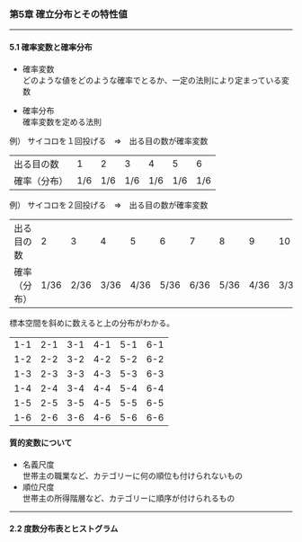 ### 第5章 確立分布とその特性値
---

#### 5.1 確率変数と確率分布  
* 確率変数  
どのような値をどのような確率でとるか、一定の法則により定まっている変数

* 確率分布  
確率変数を定める法則


例）
サイコロを１回投げる　⇒　出る目の数が確率変数

<table>
<tr>
  <td>出る目の数</td><td>1</td><td>2</td><td>3</td><td>4</td><td>5</td><td>6</td>
</tr>
<tr>
  <td>確率（分布）</td><td>1/6</td><td>1/6</td><td>1/6</td><td>1/6</td><td>1/6</td><td>1/6</td>
</tr>
</table>


例）
サイコロを２回投げる　⇒　出る目の数が確率変数

<table>
<tr>
  <td>出る目の数</td><td>2</td><td>3</td><td>4</td><td>5</td><td>6</td><td>7</td><td>8</td><td>9</td><td>10</td><td>11</td><td>12</td>
</tr>
<tr>
  <td>確率（分布）</td><td>1/36</td><td>2/36</td><td>3/36</td><td>4/36</td><td>5/36</td><td>6/36</td><td>5/36</td><td>4/36</td><td>3/36</td><td>2/36</td><td>1/36</td>
</tr>
</table>

標本空間を斜めに数えると上の分布がわかる。

<table>
<tr><td>1-1 </td><td>2-1 </td><td>3-1 </td><td>4-1 </td><td>5-1 </td><td>6-1</td></tr>
<tr><td>1-2 </td><td>2-2 </td><td>3-2 </td><td>4-2 </td><td>5-2 </td><td>6-2</td></tr>
<tr><td>1-3 </td><td>2-3 </td><td>3-3 </td><td>4-3 </td><td>5-3 </td><td>6-3</td></tr>
<tr><td>1-4 </td><td>2-4 </td><td>3-4 </td><td>4-4 </td><td>5-4 </td><td>6-4</td></tr>
<tr><td>1-5 </td><td>2-5 </td><td>3-5 </td><td>4-5 </td><td>5-5 </td><td>6-5</td></tr>
<tr><td>1-6 </td><td>2-6 </td><td>3-6 </td><td>4-6 </td><td>5-6 </td><td>6-6</td></tr>
</table>



#### 質的変数について  
* 名義尺度  
世帯主の職業など、カテゴリーに何の順位も付けられないもの  
* 順位尺度  
世帯主の所得階層など、カテゴリーに順序が付けられるもの  
  
---
#### 2.2 度数分布表とヒストグラム  




